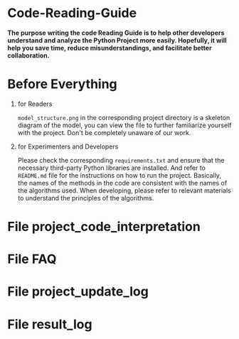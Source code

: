 # Code-Reading-Guide
**The purpose writing the code Reading Guide is to help other developers understand and analyze the Python Project more easily.
Hopefully, it will help you save time, reduce misunderstandings, and facilitate better collaboration.**

# Before Everything
1. for Readers
   
   `model_structure.png` in the corresponding project directory is a skeleton diagram of the model, you can view the file to further familiarize yourself with the project. Don't be completely unaware of our work.

2. for Experimenters and Developers
   
   Please check the corresponding `requirements.txt` and ensure that the necessary third-party Python libraries are installed. And refer to `README.md` file for the instructions on how to run the project. Basically, the names of the methods in the code are consistent with the names of the algorithms used. When developing, please refer to relevant materials to understand the principles of the algorithms.

# File project_code_interpretation


# File FAQ


# File project_update_log


# File result_log
